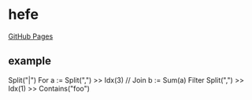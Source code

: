 # hefe

[GitHub Pages](https://mercurywave.github.io/hefe/)

## example

Split("|")
For
    a := Split(",") >> Idx(3)
// Join
b := Sum(a)
Filter
    Split(",") >> Idx(1) >> Contains("foo")
